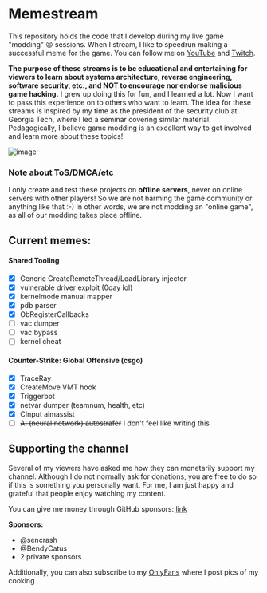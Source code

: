 # Memestream

This repository holds the code that I develop during my live game "modding" 😉 sessions.
When I stream, I like to speedrun making a successful meme for the game.
You can follow me on [YouTube](https://www.youtube.com/c/BasteG0d69) and [Twitch](https://twitch.tv/bigdensity).

**The purpose of these streams is to be educational and entertaining for viewers to learn about systems architecture, reverse engineering, software security, etc., and NOT to encourage nor endorse malicious game hacking.**
I grew up doing this for fun, and I learned a lot. Now I want to pass this experience on to others who want to learn.
The idea for these streams is inspired by my time as the president of the security club at Georgia Tech, where I led a seminar covering similar material.
Pedagogically, I believe game modding is an excellent way to get involved and learn more about these topics!

![image](https://user-images.githubusercontent.com/14918218/120679456-308aa400-c467-11eb-9fa5-58f3d37d413e.png)

### Note about ToS/DMCA/etc

I only create and test these projects on **offline servers**, never on online servers with other players!
So we are not harming the game community or anything like that :-)
In other words, we are not modding an "online game", as all of our modding takes place offline.

## Current memes:

#### Shared Tooling
  - [x] Generic CreateRemoteThread/LoadLibrary injector
  - [x] vulnerable driver exploit (0day lol)
  - [x] kernelmode manual mapper
  - [x] pdb parser
  - [x] ObRegisterCallbacks 
  - [ ] vac dumper
  - [ ] vac bypass
  - [ ] kernel cheat

#### Counter-Strike: Global Offensive (csgo)
  - [x] TraceRay
  - [x] CreateMove VMT hook
  - [x] Triggerbot
  - [x] netvar dumper (teamnum, health, etc)
  - [x] CInput aimassist
  - [ ] ~~AI (neural network) autostrafer~~ I don't feel like writing this

## Supporting the channel

Several of my viewers have asked me how they can monetarily support my channel. Although I do not normally ask for donations, you are free to do so if this is something you personally want. For me, I am just happy and grateful that people enjoy watching my content.

You can give me money through GitHub sponsors: [link](https://github.com/sponsors/stong)

**Sponsors:**
 - @sencrash
 - @BendyCatus
 - 2 private sponsors

Additionally, you can also subscribe to my [OnlyFans](https://onlyfans.com/basteg0d69) where I post pics of my cooking

